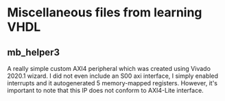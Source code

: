 # Miscellaneous files from learning VHDL
## mb_helper3
A really simple custom AXI4 peripheral which was created using Vivado 2020.1 wizard. I did not even include an S00 axi interface, I simply enabled interrupts and it autogenerated 5 memory-mapped registers. However, it's important to note that this IP does not conform to AXI4-Lite interface.
